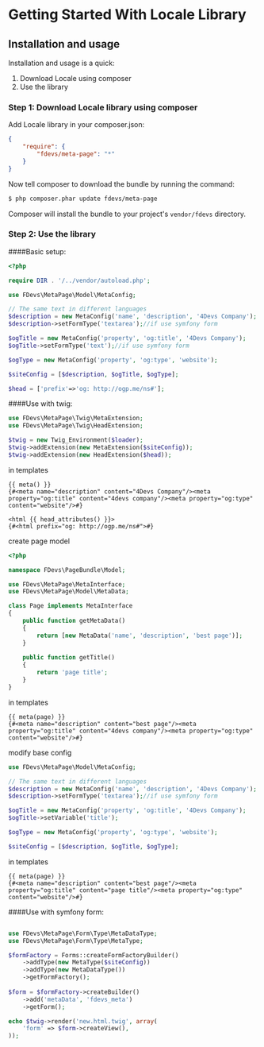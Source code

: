 Getting Started With Locale Library
===================================

## Installation and usage

Installation and usage is a quick:

1. Download Locale using composer
2. Use the library


### Step 1: Download Locale library using composer

Add Locale library in your composer.json:

```json
{
    "require": {
        "fdevs/meta-page": "*"
    }
}
```

Now tell composer to download the bundle by running the command:

``` bash
$ php composer.phar update fdevs/meta-page
```

Composer will install the bundle to your project's `vendor/fdevs` directory.


### Step 2: Use the library

####Basic setup:

```php
<?php

require DIR . '/../vendor/autoload.php';

use FDevs\MetaPage\Model\MetaConfig;

// The same text in different languages
$description = new MetaConfig('name', 'description', '4Devs Company');
$description->setFormType('textarea');//if use symfony form

$ogTitle = new MetaConfig('property', 'og:title', '4Devs Company');
$ogTitle->setFormType('text');//if use symfony form

$ogType = new MetaConfig('property', 'og:type', 'website');

$siteConfig = [$description, $ogTitle, $ogType];

$head = ['prefix'=>'og: http://ogp.me/ns#'];

```

####Use with twig:

```php
use FDevs\MetaPage\Twig\MetaExtension;
use FDevs\MetaPage\Twig\HeadExtension;

$twig = new Twig_Environment($loader);
$twig->addExtension(new MetaExtension($siteConfig));
$twig->addExtension(new HeadExtension($head));
```
in templates

```twig
{{ meta() }}
{#<meta name="description" content="4Devs Company"/><meta property="og:title" content="4devs company"/><meta property="og:type" content="website"/>#}

<html {{ head_attributes() }}>
{#<html prefix="og: http://ogp.me/ns#">#}
```

create page model

```php
<?php

namespace FDevs\PageBundle\Model;

use FDevs\MetaPage\MetaInterface;
use FDevs\MetaPage\Model\MetaData;

class Page implements MetaInterface
{
    public function getMetaData()
    {
        return [new MetaData('name', 'description', 'best page')];
    }
    
    public function getTitle()
    {
        return 'page title';
    }
}
```

in templates

```twig
{{ meta(page) }}
{#<meta name="description" content="best page"/><meta property="og:title" content="4devs company"/><meta property="og:type" content="website"/>#}
```

modify base config

```php
use FDevs\MetaPage\Model\MetaConfig;

// The same text in different languages
$description = new MetaConfig('name', 'description', '4Devs Company');
$description->setFormType('textarea');//if use symfony form

$ogTitle = new MetaConfig('property', 'og:title', '4Devs Company');
$ogTitle->setVariable('title');

$ogType = new MetaConfig('property', 'og:type', 'website');

$siteConfig = [$description, $ogTitle, $ogType];
```
in templates

```twig
{{ meta(page) }}
{#<meta name="description" content="best page"/><meta property="og:title" content="page title"/><meta property="og:type" content="website"/>#}
```


####Use with symfony form:
```php

use FDevs\MetaPage\Form\Type\MetaDataType;
use FDevs\MetaPage\Form\Type\MetaType;

$formFactory = Forms::createFormFactoryBuilder()
    ->addType(new MetaType($siteConfig))
    ->addType(new MetaDataType())
    ->getFormFactory();
    
$form = $formFactory->createBuilder()
    ->add('metaData', 'fdevs_meta')
    ->getForm();

echo $twig->render('new.html.twig', array(
    'form' => $form->createView(),
));
```
